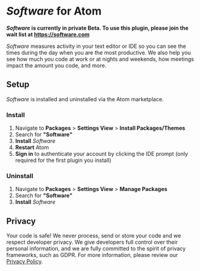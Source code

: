 # *Software* for Atom

***Software* is currently in private Beta. To use this plugin, please join the wait list at https://software.com**

*Software* measures activity in your text editor or IDE so you can see the times during the day when you are the most productive. We also help you see how much you code at work or at nights and weekends, how meetings impact the amount you code, and more. 

## Setup

*Software* is installed and uninstalled via the Atom marketplace.

### Install

1. Navigate to **Packages** > **Settings View** > **Install Packages/Themes**
2. Search for **"Software"**
3. **Install** *Software*
4. **Restart** Atom
5. **Sign in** to authenticate your account by clicking the IDE prompt (only required for the first plugin you install)

### Uninstall

1. Navigate to **Packages** > **Settings View** > **Manage Packages**
2. Search for **"Software"**
3. **Install** *Software*

## Privacy

Your code is safe! We never process, send or store your code and we respect developer privacy. We give developers full control over their personal information, and we are fully committed to the spirit of privacy frameworks, such as GDPR. For more information, please review our [Privacy Policy](https://software.com/privacy-policy).
